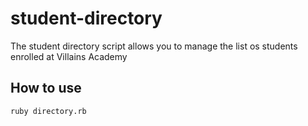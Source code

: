 # student-directory
 The student directory script allows you to manage the list os students enrolled at Villains Academy

 ## How to use

 ```shell
 ruby directory.rb
 ```